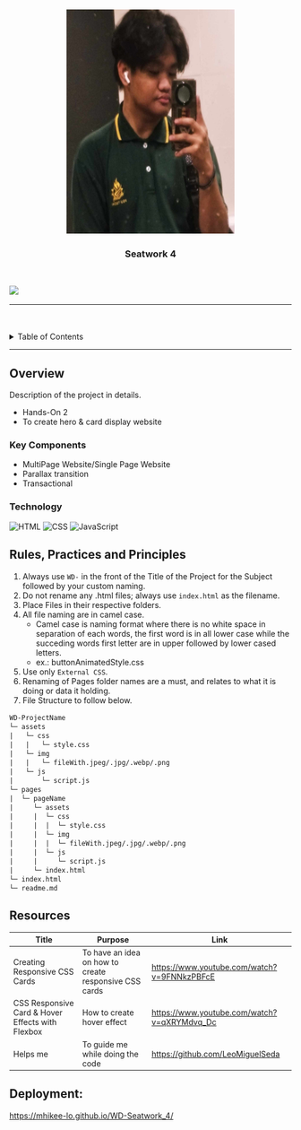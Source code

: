 <a name="readme-top">

<br/>

<br />
<div align="center">
  <a href="https://github.com/Mhikee-lo/WD-Sevilleja_HandsOn2">
  <img src="./assets/img/Me.jpg" alt="Profile" width="300" height="400">
  </a>

  <h3 align="center">Seatwork 4</h3>
</div>

<div align="center">
  
</div>

<br />


![](https://visit-counter.vercel.app/counter.png?page=Mhikee-lo/WD-Seatwork_4)

---

<br />
<br />


<details>
  <summary>Table of Contents</summary>
  <ol>
    <li>
      <a href="#overview">Overview</a>
      <ol>
        <li>
          <a href="#key-components">Key Components</a>
        </li>
        <li>
          <a href="#technology">Technology</a>
        </li>
      </ol>
    </li>
    <li>
      <a href="#rule,-practices-and-principles">Rules, Practices and Principles</a>
    </li>
    <li>
      <a href="#resources">Resources</a>
    </li>
  </ol>
</details>

---

## Overview


Description of the project in details.


- Hands-On 2
- To create hero & card display website


### Key Components


- MultiPage Website/Single Page Website
- Parallax transition
- Transactional

### Technology
<!-- TODO: List of Technology Used -->
![HTML](https://img.shields.io/badge/HTML-E34F26?style=for-the-badge&logo=html5&logoColor=white)
![CSS](https://img.shields.io/badge/CSS-1572B6?style=for-the-badge&logo=css3&logoColor=white)
![JavaScript](https://img.shields.io/badge/JavaScript-F7DF1E?style=for-the-badge&logo=javascript&logoColor=white)

## Rules, Practices and Principles
1. Always use `WD-` in the front of the Title of the Project for the Subject followed by your custom naming.
2. Do not rename any .html files; always use `index.html` as the filename.
3. Place Files in their respective folders.
4. All file naming are in camel case.
   - Camel case is naming format where there is no white space in separation of each words, the first word is in all lower case while the succeding words first letter are in upper followed by lower cased letters.
   - ex.: buttonAnimatedStyle.css
5. Use only `External CSS`.
6. Renaming of Pages folder names are a must, and relates to what it is doing or data it holding.
7. File Structure to follow below.

```
WD-ProjectName
└─ assets
|   └─ css
|   |   └─ style.css
|   └─ img
|   |   └─ fileWith.jpeg/.jpg/.webp/.png
|   └─ js
|       └─ script.js
└─ pages
|  └─ pageName
|     └─ assets
|     |  └─ css
|     |  |  └─ style.css
|     |  └─ img
|     |  |  └─ fileWith.jpeg/.jpg/.webp/.png
|     |  └─ js
|     |     └─ script.js
|     └─ index.html
└─ index.html
└─ readme.md
```

## Resources

<!-- TODO: Add References -->
| Title | Purpose | Link |
|-|-|-|
| Creating Responsive CSS Cards | To have an idea on how to create responsive CSS cards | https://www.youtube.com/watch?v=9FNNkzPBFcE |
| CSS Responsive Card & Hover Effects with Flexbox | How to create hover effect | https://www.youtube.com/watch?v=qXRYMdvq_Dc |
| Helps me | To guide me while doing the code | https://github.com/LeoMiguelSeda

## Deployment:
https://mhikee-lo.github.io/WD-Seatwork_4/

